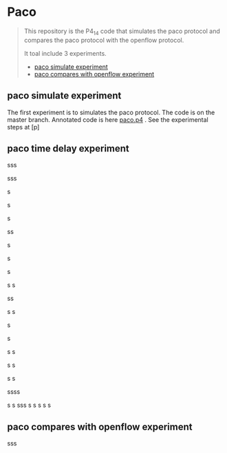# Paco

> This repository is the P4<sub>14</sub> code that simulates the paco protocol and compares the paco protocol with the openflow protocol.
> 
> It toal include 3 experiments.
> - [paco simulate experiment](#paco-simulate-experiment)
> - [paco compares with openflow experiment](#paco-compares-with-openflow-experiment)

## paco simulate experiment



The first experiment is to simulates the paco protocol. The code is on the master branch. Annotated code is here [paco.p4](https://github.com/an15m/paco/blob/master/p4src/paco.p4) . See the experimental steps at [p]

## paco time delay experiment

sss

sss

s

s

s

ss

s

s

s

s
s

ss

s
s

s

s

s
s

s
s

s
s



ssss

s
s
sss
s
s
s
s
s


## paco compares with openflow experiment

sss
